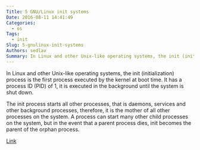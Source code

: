```yaml
---
Title: 5 GNU/Linux init systems
Date: 2016-08-11 14:41:49
Categories:
  - os
Tags:
  - init
Slug: 5-gnulinux-init-systems
Authors: sedlav
Summary: In Linux and other Unix-like operating systems, the init (initialization) process is the first process executed by the kernel at boot time. It has a
---
```


In Linux and other Unix-like operating systems, the init (initialization) process is the first process executed by the kernel at boot time. It has a process ID (PID) of 1, it is executed in the background until the system is shut down.

The init process starts all other processes, that is daemons, services and other background processes, therefore, it is the mother of all other processes on the system. A process can start many other child processes on the system, but in the event that a parent process dies, init becomes the parent of the orphan process.

[Link](http://www.tecmint.com/best-linux-init-systems)
